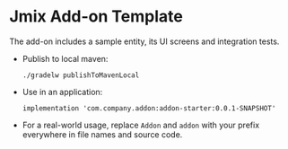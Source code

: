 # Jmix Add-on Template

The add-on includes a sample entity, its UI screens and integration tests. 

- Publish to local maven:
    
    ```
    ./gradelw publishToMavenLocal
    ```
  
- Use in an application:

    ```
    implementation 'com.company.addon:addon-starter:0.0.1-SNAPSHOT'
    ```

- For a real-world usage, replace `Addon` and `addon` with your prefix everywhere in file names and source code.